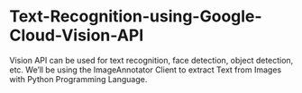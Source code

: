 # Text-Recognition-using-Google-Cloud-Vision-API
Vision API can be used for text recognition, face detection, object detection, etc. We’ll be using the ImageAnnotator Client to extract Text from Images with Python Programming Language. 

